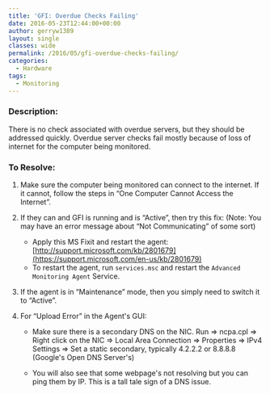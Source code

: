 ```yaml
---
title: 'GFI: Overdue Checks Failing'
date: 2016-05-23T12:44:00+00:00
author: gerryw1389
layout: single
classes: wide
permalink: /2016/05/gfi-overdue-checks-failing/
categories:
  - Hardware
tags:
  - Monitoring
---
```

<!--more-->

### Description:

There is no check associated with overdue servers, but they should be addressed quickly. Overdue server checks fail mostly because of loss of internet for the computer being monitored.

### To Resolve:

1. Make sure the computer being monitored can connect to the internet. If it cannot, follow the steps in &#8220;One Computer Cannot Access the Internet&#8221;.

2. If they can and GFI is running and is &#8220;Active&#8221;, then try this fix: (Note: You may have an error message about &#8220;Not Communicating&#8221; of some sort)

   - Apply this MS Fixit and restart the agent: [http://support.microsoft.com/kb/2801679](https://support.microsoft.com/en-us/kb/2801679)
   - To restart the agent, run `services.msc` and restart the `Advanced Monitoring Agent` Service.

3. If the agent is in &#8220;Maintenance&#8221; mode, then you simply need to switch it to &#8220;Active&#8221;.

4. For &#8220;Upload Error&#8221; in the Agent's GUI:

   - Make sure there is a secondary DNS on the NIC. Run => ncpa.cpl => Right click on the NIC => Local Area Connection => Properties => IPv4 Settings => Set a static secondary, typically 4.2.2.2 or 8.8.8.8 (Google's Open DNS Server's)

   - You will also see that some webpage's not resolving but you can ping them by IP. This is a tall tale sign of a DNS issue.